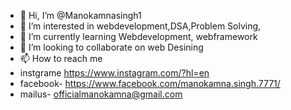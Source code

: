 - 👋 Hi, I’m @Manokamnasingh1
- 👀 I’m interested in webdevelopment,DSA,Problem Solving,
- 🌱 I’m currently learning Webdevelopment, webframework
- 💞️ I’m looking to collaborate on web Desining
- 📫 How to reach me 
- instgrame https://www.instagram.com/?hl=en
- facebook- https://www.facebook.com/manokamna.singh.7771/
- mailus- officialmanokamna@gmail.com

<!---
Manokamnasingh1/Manokamnasingh1 is a ✨ special ✨ repository because its `README.md` (this file) appears on your GitHub profile.
You can click the Preview link to take a look at your changes.
--->
